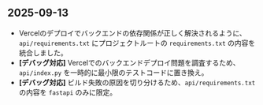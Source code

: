 ## 2025-09-13

- Vercelのデプロイでバックエンドの依存関係が正しく解決されるように、`api/requirements.txt` にプロジェクトルートの `requirements.txt` の内容を統合しました。
- **[デバッグ対応]** Vercelでのバックエンドデプロイ問題を調査するため、`api/index.py` を一時的に最小限のテストコードに置き換え。
- **[デバッグ対応]** ビルド失敗の原因を切り分けるため、`api/requirements.txt` の内容を `fastapi` のみに限定。
